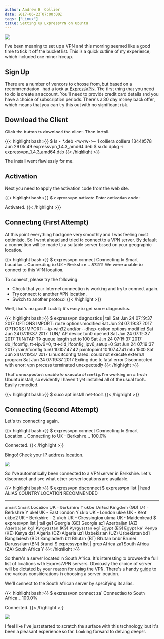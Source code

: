 ```yaml
---
author: Andrew B. Collier
date: 2017-06-23T07:00:00Z
tags: ["Linux"]
title: Setting up ExpressVPN on Ubuntu
---
```


![](/img/2017/06/expressvpn-logo.jpg)

I've been meaning to set up a VPN and this morning seemed like a good time to tick it off the bucket list. This is a quick outline of my experience, which included one minor hiccup.

<!--more-->

## Sign Up

There are a number of vendors to choose from, but based on a recommendation I had a look at [ExpressVPN](https://www.expressvpn.com/). The first thing that you need to do is create an account. You'll need to provide credit card details and you have a choice of subscription periods. There's a 30 day money back offer, which means that you can try this out with no significant risk.

## Download the Client

Click the button to download the client. Then install.

{{< highlight bash >}}
$ ls -l *.deb
-rw-rw-r-- 1 colliera colliera 13440578 Jun 29 05:49 expressvpn_1.4.3_amd64.deb
$ sudo dpkg -i expressvpn_1.4.3_amd64.deb
{{< /highlight >}}

The install went flawlessly for me.

## Activation

Next you need to apply the activation code from the web site.

{{< highlight bash >}}
$ expressvpn activate
Enter activation code: 

Activated.
{{< /highlight >}}

## Connecting (First Attempt)

At this point everything had gone very smoothly and I was feeling most optimistic. So I went ahead and tried to connect to a VPN server. By default a connection will be made to a suitable server based on your geographic location.

{{< highlight bash >}}
$ expressvpn connect
Connecting to Smart Location...
Connecting to UK - Berkshire...	87.5%
We were unable to connect to this VPN location.

To connect, please try the following:

   - Check that your Internet connection is working and try to connect again.
   - Try connect to another VPN location.
   - Switch to another protocol
{{< /highlight >}}

Well, that's no good! Luckily it's easy to get some diagnostics.

{{< highlight bash >}}
$ expressvpn diagnostics | tail
Sat Jun 24 07:19:37 2017 OPTIONS IMPORT: route options modified
Sat Jun 24 07:19:37 2017 OPTIONS IMPORT: --ip-win32 and/or --dhcp-option options modified
Sat Jun 24 07:19:37 2017 TUN/TAP device tun0 opened
Sat Jun 24 07:19:37 2017 TUN/TAP TX queue length set to 100
Sat Jun 24 07:19:37 2017 do_ifconfig, tt->ipv6=0, tt->did_ifconfig_ipv6_setup=0
Sat Jun 24 07:19:37 2017 /sbin/ifconfig tun0 10.107.47.42 pointopoint 10.107.47.41 mtu 1500
Sat Jun 24 07:19:37 2017 Linux ifconfig failed: could not execute external program
Sat Jun 24 07:19:37 2017 Exiting due to fatal error
Disconnected with error: vpn process terminated unexpectedly
{{< /highlight >}}

That's unexpected: unable to execute `ifconfig`. I'm working on a fresh Ubuntu install, so evidently I haven't yet installed all of the usual tools. Easily remedied.

{{< highlight bash >}}
$ sudo apt install net-tools
{{< /highlight >}}

## Connecting (Second Attempt)

Let's try connecting again.

{{< highlight bash >}}
$ expressvpn connect
Connecting to Smart Location...
Connecting to UK - Berkshire...	100.0%

Connected.
{{< /highlight >}}

Bingo! Check your [IP address location](https://www.expressvpn.com/what-is-my-ip).

![](/img/2017/06/expressvpn-ip-berkshire.png)

So I've automatically been connected to a VPN server in Berkshire. Let's disconnect and see what other server locations are available.

{{< highlight bash >}}
$ expressvpn disconnect
$ expressvpn list | head
ALIAS	COUNTRY					LOCATION			RECOMMENDED
-----	---------------				------------------------------	-----------
smart	Smart Location				UK - Berkshire			Y
ukbe	United Kingdom (GB)			UK - Berkshire			Y
ukel						UK - East London		Y
uklo						UK - London
ukke						UK - Kent
ukbe2						UK - Berkshire - 2
ukch						UK - Chessington
ukma						UK - Maidenhead
$ expressvpn list | tail
ge1	Georgia (GE)				Georgia
az1	Azerbaijan (AZ)				Azerbaijan
kg1	Kyrgyzstan (KG)				Kyrgyzstan
eg1	Egypt (EG)				Egypt
ke1	Kenya (KE)				Kenya
dz1	Algeria (DZ)				Algeria
uz1	Uzbekistan (UZ)				Uzbekistan
bd1	Bangladesh (BD)				Bangladesh
bt1	Bhutan (BT)				Bhutan
bnbr	Brunei Darussalam (BN)			Brunei
$ expressvpn list | grep Africa
za1	South Africa (ZA)			South Africa			Y
{{< /highlight >}}

So there's a server located in South Africa. It's interesting to browse the full list of locations with ExpressVPN servers. Obviously the choice of server will be dictated by your reason for using the VPN. There's a handy [guide](https://www.expressvpn.com/support/troubleshooting/server-locations/) to the various considerations in choosing a server location.

We'll connect to the South African server by specifying its alias.

{{< highlight bash >}}
$ expressvpn connect za1
Connecting to South Africa...	100.0%

Connected.
{{< /highlight >}}

![](/img/2017/06/expressvpn-ip-pretoria.png)

I feel like I've just started to scratch the surface with this technology, but it's been a pleasant experience so far. Looking forward to delving deeper.
